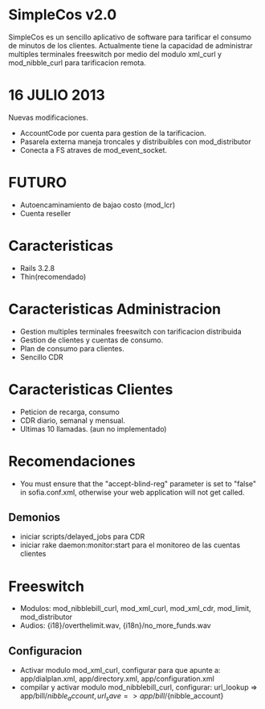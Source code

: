 SimpleCos v2.0
========

SimpleCos es un sencillo aplicativo de software para tarificar
el consumo de minutos de los clientes. Actualmente
tiene la capacidad de administrar multiples terminales freeswitch
por medio del modulo xml_curl y mod_nibble_curl para tarificacion
remota.

16 JULIO 2013
=============
Nuevas modificaciones.
 * AccountCode por cuenta para gestion de la tarificacion.
 * Pasarela externa maneja troncales y distribuibles con mod_distributor
 * Conecta a FS atraves de mod_event_socket.
 
FUTURO
======
 * Autoencaminamiento de bajao costo (mod_lcr)
 * Cuenta reseller
 
Caracteristicas
==============

 * Rails 3.2.8
 * Thin(recomendado)

Caracteristicas Administracion
==============================

 * Gestion multiples terminales freeswitch con tarificacion distribuida
 * Gestion de clientes y cuentas de consumo.
 * Plan de consumo para clientes.
 * Sencillo CDR

Caracteristicas Clientes
==========

 * Peticion de recarga, consumo
 * CDR diario, semanal y mensual.
 * Ultimas 10 llamadas. (aun no implementado)

Recomendaciones
==============

 * You must ensure that the "accept-blind-reg" parameter is set to "false" in sofia.conf.xml, otherwise your web application will not get called. 
 
 
Demonios
--------

  * iniciar scripts/delayed_jobs  para CDR
  * iniciar rake daemon:monitor:start para el monitoreo de las cuentas clientes

Freeswitch
==========

 * Modulos: mod_nibblebill_curl, mod_xml_curl, mod_xml_cdr, mod_limit, mod_distributor
 * Audios: {i18}/overthelimit.wav, {i18n}/no_more_funds.wav

Configuracion
-------------
 * Activar modulo mod_xml_curl, configurar para que apunte a: app/dialplan.xml, app/directory.xml, app/configuration.xml
 * compilar y activar modulo mod_nibblebill_curl, configurar: url_lookup => app/bill/${nibble_account}, url_save => app/bill/${nibble_account}
 

